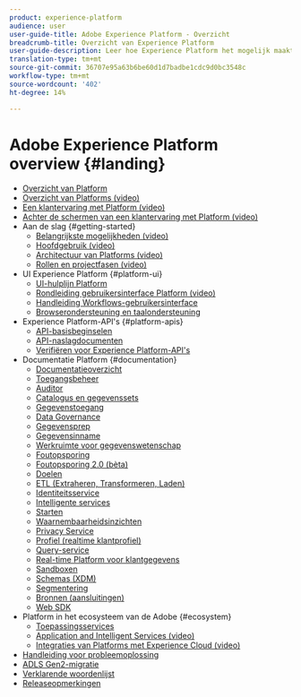 ```yaml
---
product: experience-platform
audience: user
user-guide-title: Adobe Experience Platform - Overzicht
breadcrumb-title: Overzicht van Experience Platform
user-guide-description: Leer hoe Experience Platform het mogelijk maakt om persoonlijke ervaringen aan uw klanten in real time te leveren.
translation-type: tm+mt
source-git-commit: 36707e95a63b6be60d1d7badbe1cdc9d0bc3548c
workflow-type: tm+mt
source-wordcount: '402'
ht-degree: 14%

---
```



# Adobe Experience Platform overview {#landing}

* [Overzicht van Platform](home.md)
* [Overzicht van Platforms (video)](video/platform-overview.md)
* [Een klantervaring met Platform (video)](video/customer-experience.md)
* [Achter de schermen van een klantervaring met Platform (video)](video/customer-experience-bts.md)
* Aan de slag {#getting-started}
   * [Belangrijkste mogelijkheden (video)](video/key-capabilities.md)
   * [Hoofdgebruik (video)](video/platform-use-cases.md)
   * [Architectuur van Platforms (video)](video/platform-architecture.md)
   * [Rollen en projectfasen (video)](video/roles-project-phases.md)
* UI Experience Platform {#platform-ui}
   * [UI-hulplijn Platform](ui-guide.md)
   * [Rondleiding gebruikersinterface Platform (video)](video/platform-ui.md)
   * [Handleiding Workflows-gebruikersinterface](workflows.md)
   * [Browserondersteuning en taalondersteuning](browser-language-support.md)
* Experience Platform-API&#39;s {#platform-apis}
   * [API-basisbeginselen](api-fundamentals.md)
   * [API-naslagdocumenten](https://www.adobe.io/apis/experienceplatform/home/api-reference.html)
   * [Verifiëren voor Experience Platform-API&#39;s](https://docs.adobe.com/content/help/en/platform-learn/tutorials/platform-api-authentication.html)
* Documentatie Platform {#documentation}
   * [Documentatieoverzicht](documentation/overview.md)
   * [Toegangsbeheer](https://docs.adobe.com/content/help/nl-NL/experience-platform/access-control/home.html)
   * [Auditor](https://docs.adobe.com/content/help/en/auditor/using/overview.html)
   * [Catalogus en gegevenssets](https://docs.adobe.com/content/help/en/experience-platform/catalog/home.html)
   * [Gegevenstoegang](https://docs.adobe.com/content/help/en/experience-platform/data-access/home.html)
   * [Data Governance](https://docs.adobe.com/content/help/en/experience-platform/data-governance/home.html)
   * [Gegevensprep](https://docs.adobe.com/content/help/en/experience-platform/data-prep/home.html)
   * [Gegevensinname](https://docs.adobe.com/content/help/en/experience-platform/ingestion/home.html)
   * [Werkruimte voor gegevenswetenschap](https://docs.adobe.com/content/help/en/experience-platform/data-science-workspace/home.html)
   * [Foutopsporing](https://docs.adobe.com/content/help/en/debugger/using/experience-cloud-debugger.html)
   * [Foutopsporing 2.0 (bèta)](https://docs.adobe.com/content/help/en/debugger/using-v2/experience-cloud-debugger.html)
   * [Doelen](https://docs.adobe.com/content/help/en/experience-platform/rtcdp/destinations/destinations-overview.html)
   * [ETL (Extraheren, Transformeren, Laden)](https://docs.adobe.com/content/help/en/experience-platform/etl/home.html)
   * [Identiteitsservice](https://docs.adobe.com/content/help/nl-NL/experience-platform/identity/home.html)
   * [Intelligente services](https://docs.adobe.com/content/help/en/experience-platform/intelligent-services/home.html)
   * [Starten](https://docs.adobe.com/content/help/en/launch/using/overview.html)
   * [Waarnembaarheidsinzichten](https://docs.adobe.com/content/help/en/experience-platform/observability/home.html)
   * [Privacy Service](https://docs.adobe.com/content/help/en/experience-platform/privacy/home.html)
   * [Profiel (realtime klantprofiel)](https://docs.adobe.com/content/help/nl-NL/experience-platform/profile/home.html)
   * [Query-service](https://docs.adobe.com/content/help/en/experience-platform/query/home.html)
   * [Real-time Platform voor klantgegevens](https://docs.adobe.com/content/help/en/experience-platform/rtcdp/overview.html)
   * [Sandboxen](https://docs.adobe.com/content/help/en/experience-platform/sandbox/home.html)
   * [Schemas (XDM)](https://docs.adobe.com/content/help/nl-NL/experience-platform/xdm/home.html)
   * [Segmentering](https://docs.adobe.com/content/help/en/experience-platform/segmentation/home.html)
   * [Bronnen (aansluitingen)](https://docs.adobe.com/content/help/en/experience-platform/sources/home.html)
   * [Web SDK](https://docs.adobe.com/content/help/nl-NL/experience-platform/edge/home.html)
* Platform in het ecosysteem van de Adobe {#ecosystem}
   * [Toepassingsservices](application-services.md)
   * [Application and Intelligent Services (video)](video/application-intelligent-services.md)
   * [Integraties van Platforms met Experience Cloud (video)](video/experience-cloud-integrations.md)
* [Handleiding voor probleemoplossing](troubleshooting.md)
* [ADLS Gen2-migratie](adls2-gen2-migration.md)
* [Verklarende woordenlijst](glossary.md)
* [Releaseopmerkingen](https://docs.adobe.com/content/help/en/experience-platform/release-notes/latest.html)